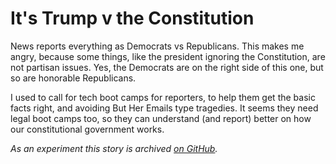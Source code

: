 # It's Trump v the Constitution
News reports everything as Democrats vs Republicans. This makes me angry, because some things, like the president ignoring the Constitution, are not partisan issues. Yes, the Democrats are on the right side of this one, but so are honorable Republicans. 

I used to call for tech boot camps for reporters, to help them get the basic facts right, and avoiding But Her Emails type tragedies. It seems they need legal boot camps too, so they can understand (and report) better on how our constitutional government works. 

<i>As an experiment this story is archived <a href="https://github.com/scripting/Scripting-News/blob/master/blog/stories/2019/10/13/a134309.md">on GitHub</a>. </i>

